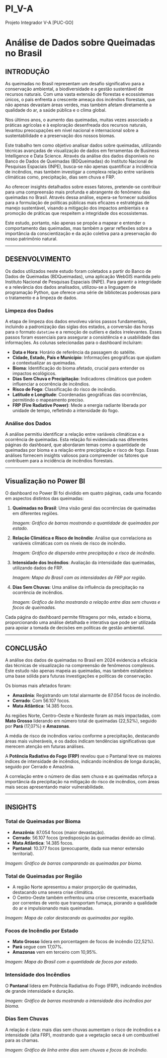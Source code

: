 # PI_V-A
Projeto Integrador V-A [PUC-GO]

# Análise de Dados sobre Queimadas no Brasil

## INTRODUÇÃO

As queimadas no Brasil representam um desafio significativo para a conservação ambiental, a biodiversidade e a gestão sustentável de recursos naturais. Com uma vasta extensão de florestas e ecossistemas únicos, o país enfrenta a crescente ameaça dos incêndios florestais, que não apenas devastam áreas verdes, mas também afetam diretamente a qualidade do ar, a saúde pública e o clima global.

Nos últimos anos, o aumento das queimadas, muitas vezes associado a práticas agrícolas e à exploração desenfreada dos recursos naturais, levantou preocupações em nível nacional e internacional sobre a sustentabilidade e a preservação dos nossos biomas.

Este trabalho tem como objetivo analisar dados sobre queimadas, utilizando técnicas avançadas de visualização de dados em ferramentas de Business Intelligence e Data Science. Através da análise dos dados disponíveis no Banco de Dados de Queimadas (BDQueimadas) do Instituto Nacional de Pesquisas Espaciais (INPE), busca-se não apenas quantificar a incidência de incêndios, mas também investigar a complexa relação entre variáveis climáticas como, precipitação, dias sem chuva e FRP.

Ao oferecer insights detalhados sobre esses fatores, pretende-se contribuir para uma compreensão mais profunda e abrangente do fenômeno das queimadas no Brasil. Através dessa análise, espera-se fornecer subsídios para a formulação de políticas públicas mais eficazes e estratégias de manejo sustentável, visando a mitigação dos impactos ambientais e a promoção de práticas que respeitem a integridade dos ecossistemas.

Este estudo, portanto, não apenas se propõe a mapear e entender o comportamento das queimadas, mas também a gerar reflexões sobre a importância da conscientização e da ação coletiva para a preservação do nosso patrimônio natural.

---

## DESENVOLVIMENTO

Os dados utilizados neste estudo foram coletados a partir do Banco de Dados de Queimadas (BDQueimadas), uma aplicação WebGIS mantida pelo Instituto Nacional de Pesquisas Espaciais (INPE). Para garantir a integridade e a relevância dos dados analisados, utilizou-se a linguagem de programação Python, que oferece uma série de bibliotecas poderosas para o tratamento e a limpeza de dados.

### Limpeza dos Dados

A etapa de limpeza dos dados envolveu vários passos fundamentais, incluindo a padronização das siglas dos estados, a conversão das horas para o formato `datetime` e a remoção de outliers e dados irrelevantes. Esses passos foram essenciais para assegurar a consistência e a usabilidade das informações. As colunas selecionadas para o dashboard incluíram:

- **Data e Hora**: Horário de referência da passagem do satélite.
- **Cidade, Estado, País e Município**: Informações geográficas que ajudam a contextualizar as queimadas.
- **Bioma**: Identificação do bioma afetado, crucial para entender os impactos ecológicos.
- **Dias Sem Chuva e Precipitação**: Indicadores climáticos que podem influenciar a ocorrência de incêndios.
- **Risco de Fogo**: Classificação do risco de incêndio.
- **Latitude e Longitude**: Coordenadas geográficas das ocorrências, permitindo o mapeamento preciso.
- **FRP (Fire Radiative Power)**: Mede a energia radiante liberada por unidade de tempo, refletindo a intensidade do fogo.

### Análise dos Dados

A análise permitiu identificar a relação entre variáveis climáticas e a ocorrência de queimadas. Esta relação foi evidenciada nas diferentes páginas do dashboard, que abordaram temas como a quantidade de queimadas por bioma e a relação entre precipitação e risco de fogo. Essas análises fornecem insights valiosos para compreender os fatores que contribuem para a incidência de incêndios florestais.

---

## Visualização no Power BI

O dashboard no Power BI foi dividido em quatro páginas, cada uma focando em aspectos distintos das queimadas:

1. **Queimadas no Brasil**: Uma visão geral das ocorrências de queimadas em diferentes regiões.
   
   _Imagem: Gráfico de barras mostrando a quantidade de queimadas por estado._
   
2. **Relação Climática e Risco de Incêndio**: Análise que correlaciona as variáveis climáticas com os níveis de risco de incêndio.
   
   _Imagem: Gráfico de dispersão entre precipitação e risco de incêndio._
   
3. **Intensidade dos Incêndios**: Avaliação da intensidade das queimadas, utilizando dados de FRP.
   
   _Imagem: Mapa do Brasil com as intensidades de FRP por região._
   
4. **Dias Sem Chuvas**: Uma análise da influência da precipitação na ocorrência de incêndios.
   
   _Imagem: Gráfico de linha mostrando a relação entre dias sem chuvas e focos de queimadas._

Cada página do dashboard permite filtragens por mês, estado e bioma, proporcionando uma análise detalhada e interativa que pode ser utilizada para apoiar a tomada de decisões em políticas de gestão ambiental.

---

## CONCLUSÃO

A análise dos dados de queimadas no Brasil em 2024 evidencia a eficácia das técnicas de visualização na compreensão de fenômenos complexos. Este estudo não apenas mapeia as queimadas, mas também estabelece uma base sólida para futuras investigações e políticas de conservação.

Os biomas mais afetados foram:

- **Amazônia**: Registrando um total alarmante de 87.054 focos de incêndio.
- **Cerrado**: Com 56.107 focos.
- **Mata Atlântica**: 14.385 focos.
  
As regiões Norte, Centro-Oeste e Nordeste foram as mais impactadas, com **Mato Grosso** liderando em número total de queimadas (22,52%), seguido por **Pará** (17,07%) e **Amazonas**.

A média de risco de incêndios variou conforme a precipitação, destacando áreas mais vulneráveis, e os dados indicam tendências significativas que merecem atenção em futuras análises.

A **Potência Radiativa do Fogo (FRP)** revelou que o Pantanal teve os maiores índices de intensidade de incêndios, indicando incêndios de longa duração, seguido por Cerrado e Amazônia.

A correlação entre o número de dias sem chuva e as queimadas reforça a importância da precipitação na mitigação do risco de incêndios, com áreas mais secas apresentando maior vulnerabilidade.

---

## INSIGHTS

### Total de Queimadas por Bioma

- **Amazônia**: 87.054 focos (maior devastação).
- **Cerrado**: 56.107 focos (predisposição às queimadas devido ao clima).
- **Mata Atlântica**: 14.385 focos.
- **Pantanal**: 10.377 focos (preocupante, dada sua menor extensão territorial).

_Imagem: Gráfico de barras comparando as queimadas por bioma._

### Total de Queimadas por Região

- A região Norte apresentou a maior proporção de queimadas, destacando uma severa crise climática.
- O Centro-Oeste também enfrentou uma crise crescente, exacerbada por correntes de vento que transportam fumaça, piorando a qualidade do ar e impulsionando mais queimadas.
  
_Imagem: Mapa de calor destacando as queimadas por região._

### Focos de Incêndio por Estado

- **Mato Grosso** lidera em porcentagem de focos de incêndio (22,52%).
- **Pará** segue com 17,07%.
- **Amazonas** vem em terceiro com 10,95%.

_Imagem: Mapa do Brasil com a quantidade de focos por estado._

### Intensidade dos Incêndios

O **Pantanal** lidera em Potência Radiativa do Fogo (FRP), indicando incêndios de grande intensidade e duração.

_Imagem: Gráfico de barras mostrando a intensidade dos incêndios por bioma._

### Dias Sem Chuvas

A relação é clara: mais dias sem chuvas aumentam o risco de incêndios e a intensidade (alta FRP), mostrando que a vegetação seca é um combustível para as chamas.

_Imagem: Gráfico de linha entre dias sem chuvas e focos de incêndio._
